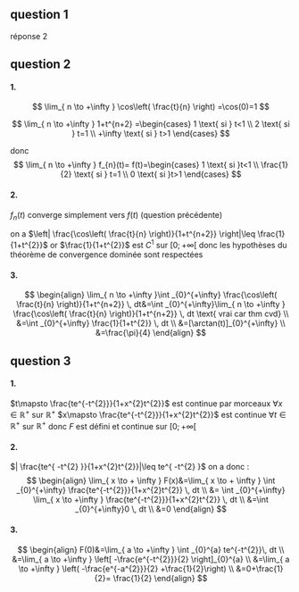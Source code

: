 
## question 1
réponse 2

## question 2

#### 1.
$$
\lim_{ n \to +\infty } \cos\left( \frac{t}{n} \right) =\cos(0)=1
$$

$$
\lim_{ n \to +\infty } 1+t^{n+2} =\begin{cases}
1 \text{ si } t<1 \\
2 \text{ si } t=1 \\
+\infty \text{ si } t>1
\end{cases}
$$

donc 
$$
\lim_{ n \to +\infty } f_{n}(t)= f(t)=\begin{cases}
1 \text{ si }t<1 \\
\frac{1}{2} \text{ si } t=1 \\
0 \text{ si }t>1
\end{cases} 
$$

#### 2.

$f_{n}(t)$ converge simplement vers $f(t)$ (question précédente)

on a $\left| \frac{\cos\left( \frac{t}{n} \right)}{1+t^{n+2}} \right|\leq \frac{1}{1+t^{2}}$
or $\frac{1}{1+t^{2}}$ est $C^{1}$ sur $[0;+\infty[$ donc les hypothèses du théorème de convergence dominée sont respectées

#### 3.

$$
\begin{align}
\lim_{ n \to +\infty }\int _{0}^{+\infty} \frac{\cos\left( \frac{t}{n} \right)}{1+t^{n+2}} \, dt&=\int _{0}^{+\infty}\lim_{ n \to +\infty } \frac{\cos\left( \frac{t}{n} \right)}{1+t^{n+2}} \, dt \text{ vrai car thm cvd}  \\
&=\int _{0}^{+\infty} \frac{1}{1+t^{2}} \, dt \\
&=[\arctan(t)]_{0}^{+\infty} \\
&=\frac{\pi}{4} 
\end{align}  
$$

## question 3

#### 1.

$t\mapsto \frac{te^{-t^{2}}}{1+x^{2}t^{2}}$ est continue par morceaux $\forall x\in \mathbb{R}^{+}$ sur $\mathbb{R}^{+}$
$x\mapsto \frac{te^{-t^{2}}}{1+x^{2}t^{2}}$ est continue $\forall t\in \mathbb{R}^{+}$ sur $\mathbb{R}^{+}$
donc $F$ est défini et continue sur $[0;+\infty[$

#### 2.

$| \frac{te^{ -t^{2} }}{1+x^{2}t^{2}}|\leq te^{ -t^{2} }$
on a donc :
$$
\begin{align}
\lim_{ x \to + \infty } F(x)&=\lim_{ x \to + \infty } \int _{0}^{+\infty}  \frac{te^{-t^{2}}}{1+x^{2}t^{2}} \, dt \\
&=  \int _{0}^{+\infty}  \lim_{ x \to +\infty } \frac{te^{-t^{2}}}{1+x^{2}t^{2}} \, dt \\
&=\int _{0}^{+\infty}0 \, dt \\
 &=0
\end{align}
$$


#### 3.


$$
\begin{align}
F(0)&=\lim_{ a \to +\infty } \int _{0}^{a} te^{-t^{2}}\, dt \\
&=\lim_{ a \to +\infty } \left[ -\frac{e^{-t^{2}}}{2} \right]_{0}^{a} \\
&=\lim_{ a \to +\infty } \left( -\frac{e^{-a^{2}}}{2} +\frac{1}{2}\right) \\
&=0+\frac{1}{2}= \frac{1}{2}
\end{align}
$$